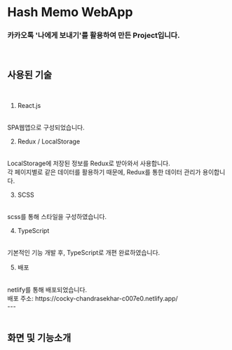 # Hash Memo WebApp

### 카카오톡 '나에게 보내기'를 활용하여 만든 Project입니다.

<br>

## 사용된 기술
<br>

1. React.js
<br>
SPA웹앱으로 구성되었습니다.

2. Redux / LocalStorage
<br>
LocalStorage에 저장된 정보를 Redux로 받아와서 사용합니다. <br>
각 페이지별로 같은 데이터를 활용하기 때문에, Redux를 통한 데이터 관리가 용이합니다.

3. SCSS
<br>
scss를 통해 스타일을 구성하였습니다.

4. TypeScript
<br>
기본적인 기능 개발 후, TypeScript로 개편 완료하였습니다.

5. 배포
<br>
netlify를 통해 배포되었습니다.
<br> 배포 주소: https://cocky-chandrasekhar-c007e0.netlify.app/
<br>
---
<br><br>

## 화면 및 기능소개